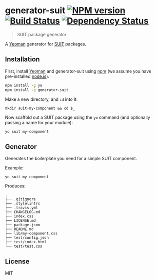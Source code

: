 # generator-suit [![NPM version][npm-image]][npm-url] [![Build Status][travis-image]][travis-url] [![Dependency Status][daviddm-image]][daviddm-url]
> SUIT package generator

A [Yeoman](http://yeoman.io/) generator for
[SUIT](https://github.com/suitcss/suit) packages.

## Installation

First, install [Yeoman](http://yeoman.io) and generator-suit using [npm](https://www.npmjs.com/) (we assume you have pre-installed [node.js](https://nodejs.org/)).

```bash
npm install -g yo
npm install -g generator-suit
```

Make a new directory, and `cd` into it:

```
mkdir suit-my-component && cd $_
```

Now scaffold out a SUIT package using the `yo` command (and optionally passing
a name for your module):

```bash
yo suit my-component
```

## Generator

Generates the boilerplate you need for a simple SUIT component.

Example:

```
yo suit my-component
```

Produces:

```
.
├── .gitignore
├── .stylelintrc
├── .travis.yml
├── CHANGELOG.md
├── index.css
├── LICENSE.md
├── package.json
├── README.md
├── lib/my-component.css
├── test/config.json
├── test/index.html
└── test/test.css
```

## License

MIT


[npm-image]: https://badge.fury.io/js/generator-suit.svg
[npm-url]: https://npmjs.org/package/generator-suit
[travis-image]: https://travis-ci.org/suitcss/generator-suit.svg?branch=master
[travis-url]: https://travis-ci.org/suitcss/generator-suit
[daviddm-image]: https://david-dm.org/suitcss/generator-suit.svg?theme=shields.io
[daviddm-url]: https://david-dm.org/suitcss/generator-suit
